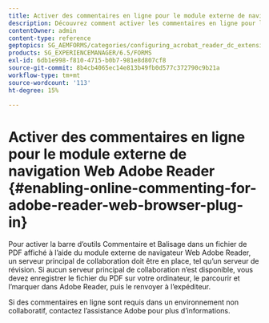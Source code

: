 ```yaml
---
title: Activer des commentaires en ligne pour le module externe de navigation Web Adobe Reader
description: Découvrez comment activer les commentaires en ligne pour le module externe de navigateur web Adobe Reader.
contentOwner: admin
content-type: reference
geptopics: SG_AEMFORMS/categories/configuring_acrobat_reader_dc_extensions
products: SG_EXPERIENCEMANAGER/6.5/FORMS
exl-id: 6db1e998-f810-4715-b0b7-981e8d807cf8
source-git-commit: 8b4cb4065ec14e813b49fb0d577c372790c9b21a
workflow-type: tm+mt
source-wordcount: '113'
ht-degree: 15%

---
```


# Activer des commentaires en ligne pour le module externe de navigation Web Adobe Reader {#enabling-online-commenting-for-adobe-reader-web-browser-plug-in}

Pour activer la barre d’outils Commentaire et Balisage dans un fichier de PDF affiché à l’aide du module externe de navigateur Web Adobe Reader, un serveur principal de collaboration doit être en place, tel qu’un serveur de révision. Si aucun serveur principal de collaboration n’est disponible, vous devez enregistrer le fichier du PDF sur votre ordinateur, le parcourir et l’marquer dans Adobe Reader, puis le renvoyer à l’expéditeur.

Si des commentaires en ligne sont requis dans un environnement non collaboratif, contactez l’assistance Adobe pour plus d’informations.
